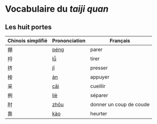 # Vocabulaire du _taiji quan_

## Les huit portes

| Chinois simplifié | Prononciation | Français |
|-----|-----|-----|
| 掤 | [péng](https://raw.githubusercontent.com/laowantong/taijiquan/master/audio/掤.m4a) | parer |
| 捋 | [lǚ](https://raw.githubusercontent.com/laowantong/taijiquan/master/audio/捋.m4a) | tirer |
| 挤 | [jǐ](https://raw.githubusercontent.com/laowantong/taijiquan/master/audio/挤.m4a) | presser |
| 按 | [àn](https://raw.githubusercontent.com/laowantong/taijiquan/master/audio/按.m4a) | appuyer |
| 采 | [cǎi](https://raw.githubusercontent.com/laowantong/taijiquan/master/audio/采.m4a) | cueillir |
| 挒 | [liè](https://raw.githubusercontent.com/laowantong/taijiquan/master/audio/挒.m4a) | séparer |
| 肘 | [zhǒu](https://raw.githubusercontent.com/laowantong/taijiquan/master/audio/肘.m4a) | donner un coup de coude |
| 靠 | [kào](https://raw.githubusercontent.com/laowantong/taijiquan/master/audio/靠.m4a) | heurter |